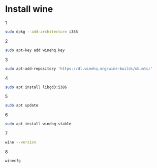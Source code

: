 # Install wine

1

```bash
sudo dpkg --add-architecture i386
```

2

```bash
sudo apt-key add winehq.key
```

3

```bash
sudo apt-add-repository 'https://dl.winehq.org/wine-builds/ubuntu/'
```

4

```bash
sudo apt install libgd3:i386
```

5

```bash
sudo apt update
```

6

```bash
sudo apt install winehq-stable
```

7

```bash
wine --version
```

8

```bash
winecfg
```
